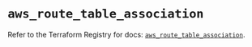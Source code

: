 # `aws_route_table_association`

Refer to the Terraform Registry for docs: [`aws_route_table_association`](https://registry.terraform.io/providers/hashicorp/aws/3.76.1/docs/resources/route_table_association).
